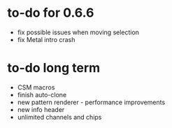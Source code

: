# to-do for 0.6.6

- fix possible issues when moving selection
- fix Metal intro crash

# to-do long term

- CSM macros
- finish auto-clone
- new pattern renderer - performance improvements
- new info header
- unlimited channels and chips
